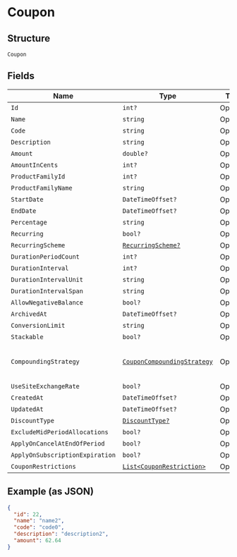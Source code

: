 
# Coupon

## Structure

`Coupon`

## Fields

| Name | Type | Tags | Description |
|  --- | --- | --- | --- |
| `Id` | `int?` | Optional | - |
| `Name` | `string` | Optional | - |
| `Code` | `string` | Optional | - |
| `Description` | `string` | Optional | - |
| `Amount` | `double?` | Optional | - |
| `AmountInCents` | `int?` | Optional | - |
| `ProductFamilyId` | `int?` | Optional | - |
| `ProductFamilyName` | `string` | Optional | - |
| `StartDate` | `DateTimeOffset?` | Optional | - |
| `EndDate` | `DateTimeOffset?` | Optional | - |
| `Percentage` | `string` | Optional | - |
| `Recurring` | `bool?` | Optional | - |
| `RecurringScheme` | [`RecurringScheme?`](../../doc/models/recurring-scheme.md) | Optional | - |
| `DurationPeriodCount` | `int?` | Optional | - |
| `DurationInterval` | `int?` | Optional | - |
| `DurationIntervalUnit` | `string` | Optional | - |
| `DurationIntervalSpan` | `string` | Optional | - |
| `AllowNegativeBalance` | `bool?` | Optional | - |
| `ArchivedAt` | `DateTimeOffset?` | Optional | - |
| `ConversionLimit` | `string` | Optional | - |
| `Stackable` | `bool?` | Optional | - |
| `CompoundingStrategy` | [`CouponCompoundingStrategy`](../../doc/models/containers/coupon-compounding-strategy.md) | Optional | This is a container for any-of cases. |
| `UseSiteExchangeRate` | `bool?` | Optional | - |
| `CreatedAt` | `DateTimeOffset?` | Optional | - |
| `UpdatedAt` | `DateTimeOffset?` | Optional | - |
| `DiscountType` | [`DiscountType?`](../../doc/models/discount-type.md) | Optional | - |
| `ExcludeMidPeriodAllocations` | `bool?` | Optional | - |
| `ApplyOnCancelAtEndOfPeriod` | `bool?` | Optional | - |
| `ApplyOnSubscriptionExpiration` | `bool?` | Optional | - |
| `CouponRestrictions` | [`List<CouponRestriction>`](../../doc/models/coupon-restriction.md) | Optional | - |

## Example (as JSON)

```json
{
  "id": 22,
  "name": "name2",
  "code": "code0",
  "description": "description2",
  "amount": 62.64
}
```


